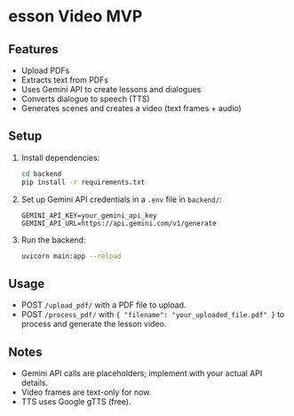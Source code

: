 # esson Video MVP

## Features
- Upload PDFs
- Extracts text from PDFs
- Uses Gemini API to create lessons and dialogues
- Converts dialogue to speech (TTS)
- Generates scenes and creates a video (text frames + audio)

## Setup

1. Install dependencies:
    ```bash
    cd backend
    pip install -r requirements.txt
    ```
2. Set up Gemini API credentials in a `.env` file in `backend/`:
    ```env
    GEMINI_API_KEY=your_gemini_api_key
    GEMINI_API_URL=https://api.gemini.com/v1/generate
    ```
3. Run the backend:
    ```bash
    uvicorn main:app --reload
    ```

## Usage
- POST `/upload_pdf/` with a PDF file to upload.
- POST `/process_pdf/` with `{ "filename": "your_uploaded_file.pdf" }` to process and generate the lesson video.

## Notes
- Gemini API calls are placeholders; implement with your actual API details.
- Video frames are text-only for now.
- TTS uses Google gTTS (free). 
